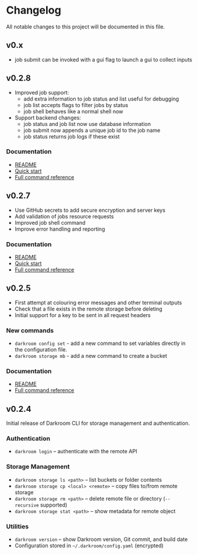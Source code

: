 # Changelog

All notable changes to this project will be documented in this file.


## v0.x

- job submit can be invoked with a gui flag to launch a gui to collect inputs


## v0.2.8

- Improved job support:
  - add extra information to job status and list useful for debugging
  - job list accepts flags to filter jobs by status
  - job shell behaves like a normal shell now
- Support backend changes:
  - job status and job list now use database information
  - job submit now appends a unique job id to the job name
  - job status returns job logs if these exist

### Documentation

- [README](https://github.com/eddienko/darkroom-client/blob/v0.2.8/README.md)
- [Quick start](https://github.com/eddienko/darkroom-client/blob/v0.2.8/docs/quickstart.md)
- [Full command reference](https://github.com/eddienko/darkroom-client/blob/v0.2.8/docs/commands.md)

## v0.2.7

- Use GitHub secrets to add secure encryption and server keys
- Add validation of jobs resource requests
- Improved job shell command
- Improve error handling and reporting


### Documentation

- [README](https://github.com/eddienko/darkroom-client/blob/v0.2.7/README.md)
- [Quick start](https://github.com/eddienko/darkroom-client/blob/v0.2.7/docs/quickstart.md)
- [Full command reference](https://github.com/eddienko/darkroom-client/blob/v0.2.7/docs/commands.md)


## v0.2.5

- First attempt at colouring error messages and other terminal outputs
- Check that a file exists in the remote storage before deleting
- Initial support for a key to be sent in all request headers

### New commands

- `darkroom config set` - add a new command to set variables directly in the configuration file.
- `darkroom storage mb` - add a new command to create a bucket

### Documentation

- [README](https://github.com/eddienko/darkroom-client/blob/v0.2.5/README.md)
- [Full command reference](https://github.com/eddienko/darkroom-client/blob/v0.2.5/docs/commands.md)


## v0.2.4

Initial release of Darkroom CLI for storage management and authentication.

### Authentication
- `darkroom login` – authenticate with the remote API

### Storage Management
- `darkroom storage ls <path>` – list buckets or folder contents
- `darkroom storage cp <local> <remote>` – copy files to/from remote storage
- `darkroom storage rm <path>` – delete remote file or directory (`--recursive` supported)
- `darkroom storage stat <path>` – show metadata for remote object

### Utilities
- `darkroom version` – show Darkroom version, Git commit, and build date
- Configuration stored in `~/.darkroom/config.yaml` (encrypted)

